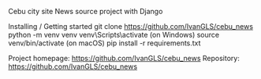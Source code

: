 Cebu city site
News source project with Django

Installing / Getting started
git clone https://github.com/IvanGLS/cebu_news
python -m venv venv
venv\Scripts\activate (on Windows)
source venv/bin/activate (on macOS)
pip install -r requirements.txt


Project homepage: https://github.com/IvanGLS/cebu_news
Repository: https://github.com/IvanGLS/cebu_news